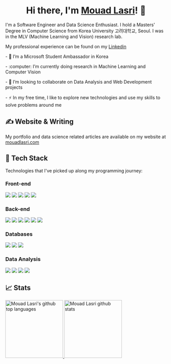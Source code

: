<!-- # ✨ Hi there, I'm Mouad Lasri 👋 -->

<h1 align="center">
  Hi there, I'm <a  target="_blank" rel="noopener noreferrer" href="https://mouadlasri.com/" title="My website">Mouad Lasri</a>! 👋
</h1>

<p>I'm a Software Engineer and Data Science Enthusiast. I hold a  Masters' Degree in Computer Science from Korea University 고려대학교, Seoul. I was in the MLV (Machine Learning and Vision) research lab.</p>
<p>My professional experience can be found on my <a  target="_blank" rel="noopener noreferrer" href="https://www.linkedin.com/in/mouad-lasri/">Linkedin</a></p>

<p>- 🔭 I’m a Microsoft Student Ambassador in Korea</p>
<p>- :computer: I’m currently doing research in Machine Learning and Computer Vision </p>
<p>- 💬 I’m looking to collaborate on Data Analysis and Web Development projects </p>
<p>- ⚡ In my free time, I like to explore new technologies and use my skills to solve problems around me</p>


## &#x270d; Website & Writing
My portfolio and data science related articles are available on my website at <a href="https://mouadlasri.com/">mouadlasri.com</a>


## 🔧  Tech Stack

Technologies that I've picked up along my programming journey:

### Front-end
![](https://img.shields.io/badge/Markup-HTML-informational?style=flat&logo=html5)
![](https://img.shields.io/badge/Style-CSS-informational?style=flat&logo=css3)
![](https://img.shields.io/badge/Code-Javascript-informational?style=flat&logo=javascript)
![](https://img.shields.io/badge/Code-Typescript-informational?style=flat&logo=typescript)
![](https://img.shields.io/badge/Code-React-informational?style=flat&logo=react)


### Back-end
![](https://img.shields.io/badge/Code-Java-informational?style=flat&logo=java)
![](https://img.shields.io/badge/Code-Spring-informational?style=flat&logo=spring)
![](https://img.shields.io/badge/Code-Django-informational?style=flat&logo=django)
![](https://img.shields.io/badge/Code-Nodejs-informational?style=flat&logo=nodedotjs)
![](https://img.shields.io/badge/Code-ExpressJs-informational?style=flat&logo=nodedotjs)
![](https://img.shields.io/badge/Code-ASPNetCore-informational?style=flat&logo=.net)


### Databases
![](https://img.shields.io/badge/Database-SQL-informational?style=flat&logo=Amazon-DynamoDB)
![](https://img.shields.io/badge/Database-MongoDB-informational?style=flat&logo=mongodb)
![](https://img.shields.io/badge/Cloud-MicrosoftAzure-informational?style=flat&logo=microsoft-azure)

### Data Analysis
![](https://img.shields.io/badge/Code-Python-informational?style=flat&logo=Python)
![](https://img.shields.io/badge/Code-Pandas-informational?style=flat&logo=Pandas)
![](https://img.shields.io/badge/Code-Numpy-informational?style=flat&logo=Numpy)
![](https://img.shields.io/badge/Code-Matplotlib-informational?style=flat&logo=Matplotlib)

## &#x1f4c8; Stats
<a href="https://github.com/mouadlasri">
  <img height="180em" src="https://github-readme-stats.vercel.app/api/top-langs/?username=mouadlasri&theme=dark&layout=compact" alt="Mouad Lasri's github top languages" />
  <img height="180em" src="https://github-readme-stats.vercel.app/api?username=mouadlasri&show_icons=true&theme=dark&count_private=true" alt="Mouad Lasri github stats" />
</a>
<br/>
